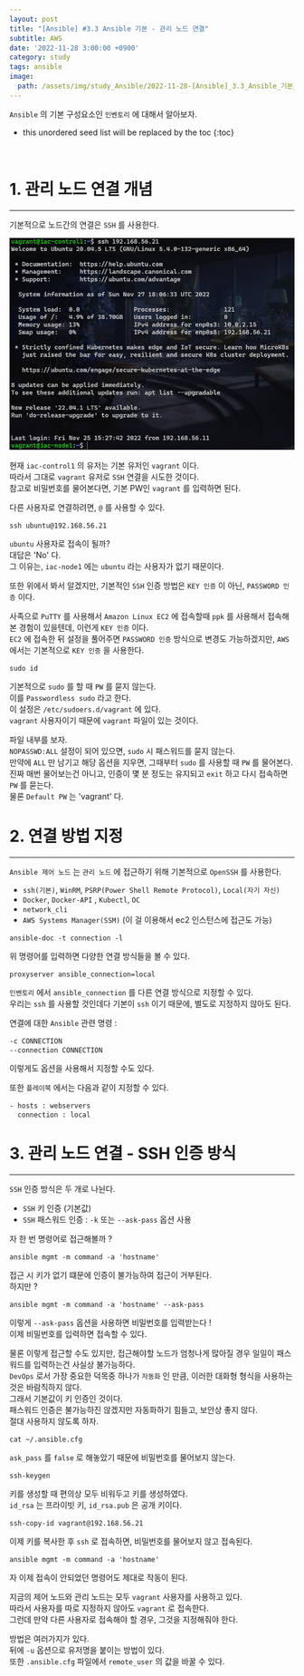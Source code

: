 ```yaml
---
layout: post
title: "[Ansible] #3.3 Ansible 기본 - 관리 노드 연결"
subtitle: AWS
date: '2022-11-28 3:00:00 +0900'
category: study
tags: ansible
image:
  path: /assets/img/study_Ansible/2022-11-28-[Ansible]_3.3_Ansible_기본_-_관리_노드_연결/logo.png
---
```


`Ansible` 의 기본 구성요소인 `인벤토리` 에 대해서 알아보자.
<!--more-->

* this unordered seed list will be replaced by the toc
{:toc}

<br>

# 1. 관리 노드 연결 개념
---

기본적으로 노드간의 연결은 `SSH` 를 사용한다.

![1](/assets/img/study_Ansible/2022-11-28-[Ansible]_3.3_Ansible_기본_-_관리_노드_연결/1.png)

현재 `iac-control1` 의 유저는 기본 유저인 `vagrant` 이다.<br>
따라서 그대로 `vagrant` 유저로 `SSH` 연결을 시도한 것이다.<br>
참고로 비밀번호를 물어본다면, 기본 PW인 `vagrant` 를 입력하면 된다.

다른 사용자로 연결하려면, `@` 를 사용할 수 있다.

```shell
ssh ubuntu@192.168.56.21
```

`ubuntu` 사용자로 접속이 될까?<br>
대답은 'No' 다.<br>
그 이유는, `iac-node1` 에는 `ubuntu` 라는 사용자가 없기 때문이다.

또한 위에서 봐서 알겠지만, 기본적인 `SSH` 인증 방법은 `KEY 인증` 이 아닌, `PASSWORD 인증` 이다.<br>

사족으로 `PuTTY` 를 사용해서 `Amazon Linux EC2` 에 접속할때 `ppk` 를 사용해서 접속해본 경험이 있을텐데, 이런게 `KEY 인증` 이다.<br>
`EC2` 에 접속한 뒤 설정을 풀어주면 `PASSWORD 인증` 방식으로 변경도 가능하겠지만, `AWS` 에서는 기본적으로 `KEY 인증` 을 사용한다.<br>

```shell
sudo id
```

기본적으로 `sudo` 를 할 때 `PW` 를 묻지 않는다.<br>
이를 `Passwordless sudo` 라고 한다.<br>
이 설정은 `/etc/sudoers.d/vagrant` 에 있다.<br>
`vagrant` 사용자이기 때문에 `vagrant` 파일이 있는 것이다.<br>

파일 내부를 보자.<br>
`NOPASSWD:ALL` 설정이 되어 있으면, `sudo` 시 패스워드를 묻지 않는다.<br>
만약에 `ALL` 만 남기고 해당 옵션을 지우면, 그때부터 `sudo` 를 사용할 때 `PW` 를 물어본다.<br>
진짜 매번 물어보는건 아니고, 인증이 몇 분 정도는 유지되고 `exit` 하고 다시 접속하면 `PW` 를 묻는다.<br>
물론 `Default PW` 는 'vagrant' 다.<br>

# 2. 연결 방법 지정
---

`Ansible 제어 노드` 는 `관리 노드` 에 접근하기 위해 기본적으로 `OpenSSH` 를 사용한다.

- `ssh(기본)`, `WinRM`, `PSRP(Power Shell Remote Protocol)`, `Local(자기 자신)`
- `Docker`, `Docker-API` , `Kubectl`, `OC`
- `network_cli`
- `AWS Systems Manager(SSM)` (이 걸 이용해서 ec2 인스턴스에 접근도 가능)

```shell
ansible-doc -t connection -l
```

위 명령어를 입력하면 다양한 연결 방식들을 볼 수 있다.<br>

```shell
proxyserver ansible_connection=local
```
`인벤토리` 에서 `ansible_connection` 를 다른 연결 방식으로 지정할 수 있다. <br>
우리는 `ssh` 를 사용할 것인데다 기본이 `ssh` 이기 때문에, 별도로 지정하지 않아도 된다.

연결에 대한 `Ansible` 관련 명령 :
```shell
-c CONNECTION
--connection CONNECTION
```
이렇게도 옵션을 사용해서 지정할 수도 있다.

또한 `플레이북` 에서는 다음과 같이 지정할 수 있다.
```
- hosts : webservers
  connection : local
```

# 3. 관리 노드 연결 - SSH 인증 방식
---

`SSH` 인증 방식은 두 개로 나뉜다.
* `SSH` 키 인증 (기본값)
* `SSH` 패스워드 인증 : `-k` 또는 `--ask-pass` 옵션 사용

자 한 번 명령어로 접근해볼까 ?<br>

```shell
ansible mgmt -m command -a 'hostname'
```

접근 시 키가 없기 떄문에 인증이 불가능하여 접근이 거부된다.<br>
하지만 ?

```shell
ansible mgmt -m command -a 'hostname' --ask-pass
```

이렇게 `--ask-pass` 옵션을 사용하면 비밀번호를 입력받는다 !<br>
이제 비밀번호를 입력하면 접속할 수 있다.

물론 이렇게 접근할 수도 있지만, 접근해야할 노드가 엄청나게 많아질 경우 일일이 패스워드를 입력하는건 사실상 불가능하다.<br>
`DevOps` 로서 가장 중요한 덕목중 하나가 `자동화` 인 만큼, 이러한 대화형 형식을 사용하는 것은 바람직하지 않다.<br>
그래서 기본값이 키 인증인 것이다.<br>
패스워드 인증은 불가능하진 않겠지만 자동화하기 힘들고, 보안상 좋지 않다.<br>
절대 사용하지 않도록 하자.

```shell
cat ~/.ansible.cfg
```

`ask_pass` 를 `false` 로 해놓았기 때문에 비밀번호를 물어보지 않는다.

```shell
ssh-keygen
```

키를 생성할 때 편의상 모두 비워두고 키를 생성하였다.<br>
`id_rsa` 는 프라이빗 키, `id_rsa.pub` 은 공개 키이다.

```shell
ssh-copy-id vagrant@192.168.56.21
```

이제 키를 복사한 후 `ssh` 로 접속하면, 비밀번호를 물어보지 않고 접속된다.

```shell
ansible mgmt -m command -a 'hostname'
```
자 이제 접속이 안되었던 명령어도 제대로 작동이 된다.

지금의 제어 노드와 관리 노드는 모두 `vagrant` 사용자를 사용하고 있다.<br>
따라서 사용자를 따로 지정하지 않아도 `vagrant` 로 접속한다.<br>
그런데 만약 다른 사용자로 접속해야 할 경우, 그것을 지정해줘야 한다.

방법은 여러가지가 있다.<br>
뒤에 `-u` 옵션으로 유저명을 붙이는 방법이 있다.<br>
또한 `.ansible.cfg` 파일에서 `remote_user` 의 값을 바꿀 수 있다.

